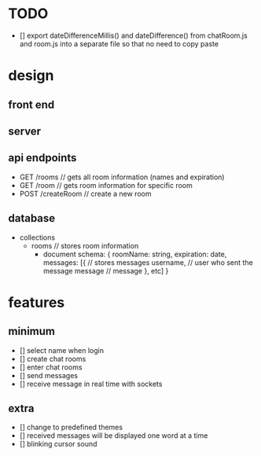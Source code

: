 # TODO
- [] export dateDifferenceMillis() and dateDifference() from chatRoom.js and room.js into a separate file so that no need to copy paste

# design
## front end
## server

## api endpoints
- GET /rooms            // gets all room information (names and expiration)
- GET /room             // gets room information for specific room
- POST /createRoom      // create a new room

## database
- collections
    - rooms // stores room information
        - document schema:
        {
            roomName: string,
            expiration: date,
            messages: [{    // stores messages
                username,   // user who sent the message
                message     // message
            }, etc]
        }

# features
## minimum
- [] select name when login
- [] create chat rooms
- [] enter chat rooms
- [] send messages
- [] receive message in real time with sockets

## extra
- [] change to predefined themes
- [] received messages will be displayed one word at a time
- [] blinking cursor sound